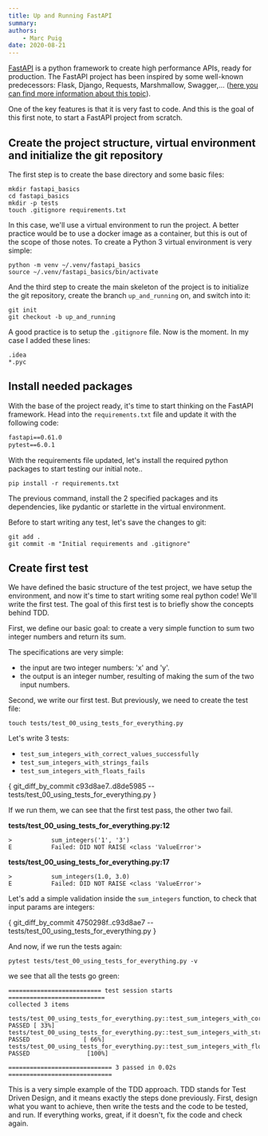 ```yaml
---
title: Up and Running FastAPI
summary:
authors:
    - Marc Puig
date: 2020-08-21
---
```


[FastAPI](https://fastapi.tiangolo.com/) is a python framework to create high performance APIs, ready for production. 
The FastAPI project has been inspired by some well-known predecessors: Flask, Django, Requests, Marshmallow, Swagger,... 
([here you can find more information about this topic](https://fastapi.tiangolo.com/alternatives/)). 

One of the key features is that it is very fast to code. And this is the goal of this first note, 
to start a FastAPI project from scratch.

## Create the project structure, virtual environment and initialize the git repository

The first step is to create the base directory and some basic files:

```commandline
mkdir fastapi_basics
cd fastapi_basics
mkdir -p tests
touch .gitignore requirements.txt
```

In this case, we'll use a virtual environment to run the project. A better practice would be to use a docker image as a container,
but this is out of the scope of those notes. To create a Python 3 virtual environment is very simple:

````commandline
python -m venv ~/.venv/fastapi_basics
source ~/.venv/fastapi_basics/bin/activate
````

And the third step to create the main skeleton of the project is to initialize the git repository, 
create the branch ``up_and_running`` on, and switch into it: 

````commandline
git init
git checkout -b up_and_running
````

A good practice is to setup the `.gitignore` file. Now is the moment. In my case I added these lines:

```.gitignore
.idea
*.pyc
```

## Install needed packages

With the base of the project ready, it's time to start thinking on the FastAPI framework. 
Head into the `requirements.txt` file and update it with the following code:

```requirements.txt
fastapi==0.61.0
pytest==6.0.1
```

With the requirements file updated, let's install the required python packages to start testing our initial note..

````commandline
pip install -r requirements.txt 
````

The previous command, install the 2 specified packages and its dependencies, like pydantic or starlette in the virtual environment. 

Before to start writing any test, let's save the changes to git:

````commandline
git add .
git commit -m "Initial requirements and .gitignore"
````


## Create first test

We have defined the basic structure of the test project, we have setup the environment, and now it's time to start writing some real python code!
We'll write the first test. The goal of this first test is to briefly show the concepts behind TDD.

First, we define our basic goal: to create a very simple function to sum two integer numbers and return its sum.

The specifications are very simple:
- the input are two integer numbers: 'x' and 'y'.
- the output is an integer number, resulting of making the sum of the two input numbers.

Second, we write our first test. But previously, we need to create the test file:

````commandline
touch tests/test_00_using_tests_for_everything.py
````

Let's write 3 tests:

- ``test_sum_integers_with_correct_values_successfully``
- ``test_sum_integers_with_strings_fails``
- ``test_sum_integers_with_floats_fails``

{ git_diff_by_commit c93d8ae7..d8de5985 -- tests/test_00_using_tests_for_everything.py }

If we run them, we can see that the first test pass, the other two fail.

**tests/test_00_using_tests_for_everything.py:12** 
```pycon
>           sum_integers('1', '3')
E           Failed: DID NOT RAISE <class 'ValueError'>
```

**tests/test_00_using_tests_for_everything.py:17**
```pycon
>           sum_integers(1.0, 3.0)
E           Failed: DID NOT RAISE <class 'ValueError'>
```

Let's add a simple validation inside the ``sum_integers`` function, to check that input params are integers:

{ git_diff_by_commit 4750298f..c93d8ae7 -- tests/test_00_using_tests_for_everything.py }

And now, if we run the tests again:

```commandline
pytest tests/test_00_using_tests_for_everything.py -v
```

we see that all the tests go green:

```commandline
========================== test session starts ===========================
collected 3 items                                                                                                                                                            

tests/test_00_using_tests_for_everything.py::test_sum_integers_with_correct_values_successfully PASSED [ 33%]
tests/test_00_using_tests_for_everything.py::test_sum_integers_with_strings_fails PASSED               [ 66%]
tests/test_00_using_tests_for_everything.py::test_sum_integers_with_floats_fails PASSED                [100%]

============================= 3 passed in 0.02s =============================
```

This is a very simple example of the TDD approach. TDD stands for Test Driven Design, and it means exactly the
steps done previously. First, design what you want to achieve, then write the tests and the code to be tested,
and run. If everything works, great, if it doesn't, fix the code and check again. 
